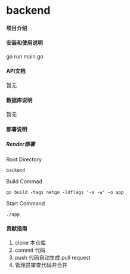 # backend

#### 项目介绍

#### 安装和使用说明

go run main.go

#### API文档

暂无

#### 数据库说明

暂无

#### 部署说明

##### Render部署

Root Directory

```
backend
```

Build Commad

```
go build -tags netgo -ldflags '-s -w' -o app
```

Start Command

```
./app
```

#### 贡献指南

1. clone 本仓库
2. commit 代码
3. push 代码自动生成 pull request
4. 管理员审查代码并合并
